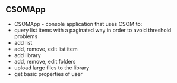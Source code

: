 ## CSOMApp

- CSOMApp - console application that uses CSOM to:
- query list items with a paginated way in order to avoid threshold problems
- add list
- add, remove, edit list item
- add library
- add, remove, edit folders
- upload large files to the library
- get basic properties of user


